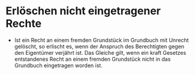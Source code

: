 # Erlöschen nicht eingetragener Rechte

- Ist ein Recht an einem fremden Grundstück im Grundbuch mit Unrecht gelöscht, so erlischt es, wenn der Anspruch des Berechtigten gegen den Eigentümer verjährt ist. Das Gleiche gilt, wenn ein kraft Gesetzes entstandenes Recht an einem fremden Grundstück nicht in das Grundbuch eingetragen worden ist.

